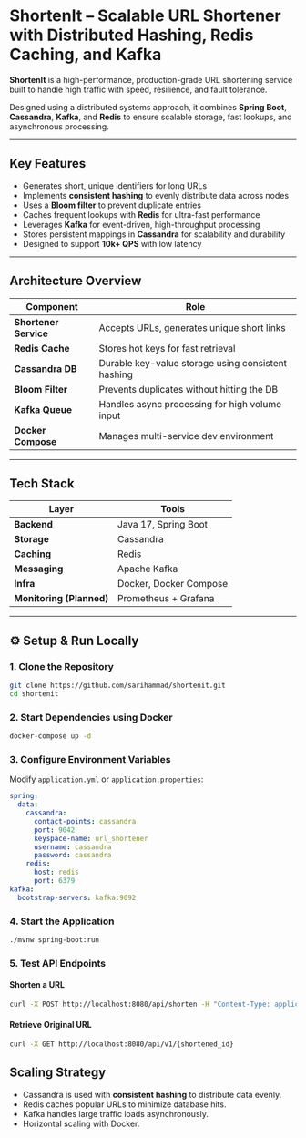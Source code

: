 # ShortenIt – Scalable URL Shortener with Distributed Hashing, Redis Caching, and Kafka

**ShortenIt** is a high-performance, production-grade URL shortening service built to handle high traffic with speed, resilience, and fault tolerance.  

Designed using a distributed systems approach, it combines **Spring Boot**, **Cassandra**, **Kafka**, and **Redis** to ensure scalable storage, fast lookups, and asynchronous processing.

---

## Key Features

- Generates short, unique identifiers for long URLs
- Implements **consistent hashing** to evenly distribute data across nodes
- Uses a **Bloom filter** to prevent duplicate entries
- Caches frequent lookups with **Redis** for ultra-fast performance
- Leverages **Kafka** for event-driven, high-throughput processing
- Stores persistent mappings in **Cassandra** for scalability and durability
- Designed to support **10k+ QPS** with low latency

---

## Architecture Overview

| Component | Role |
|----------|------|
| **Shortener Service** | Accepts URLs, generates unique short links |
| **Redis Cache** | Stores hot keys for fast retrieval |
| **Cassandra DB** | Durable key-value storage using consistent hashing |
| **Bloom Filter** | Prevents duplicates without hitting the DB |
| **Kafka Queue** | Handles async processing for high volume input |
| **Docker Compose** | Manages multi-service dev environment |

---

## Tech Stack

| Layer | Tools |
|-------|-------|
| **Backend** | Java 17, Spring Boot |
| **Storage** | Cassandra |
| **Caching** | Redis |
| **Messaging** | Apache Kafka |
| **Infra** | Docker, Docker Compose |
| **Monitoring (Planned)** | Prometheus + Grafana |

---

## ⚙️ Setup & Run Locally

### 1. Clone the Repository
```sh
git clone https://github.com/sarihammad/shortenit.git
cd shortenit
```

### 2. Start Dependencies using Docker
```sh
docker-compose up -d
```

### 3. Configure Environment Variables
Modify `application.yml` or `application.properties`:
```yaml
spring:
  data:
    cassandra:
      contact-points: cassandra
      port: 9042
      keyspace-name: url_shortener
      username: cassandra
      password: cassandra
    redis:
      host: redis
      port: 6379
kafka:
  bootstrap-servers: kafka:9092
```

### 4. Start the Application
```sh
./mvnw spring-boot:run
```

### 5. Test API Endpoints
#### Shorten a URL
```sh
curl -X POST http://localhost:8080/api/shorten -H "Content-Type: application/json" -d '{"url": "https://example.com"}'
```

#### Retrieve Original URL
```sh
curl -X GET http://localhost:8080/api/v1/{shortened_id}
```

## Scaling Strategy
- Cassandra is used with **consistent hashing** to distribute data evenly.
- Redis caches popular URLs to minimize database hits.
- Kafka handles large traffic loads asynchronously.
- Horizontal scaling with Docker.

